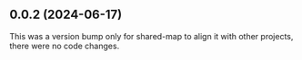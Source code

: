 ## 0.0.2 (2024-06-17)

This was a version bump only for shared-map to align it with other projects, there were no code changes.